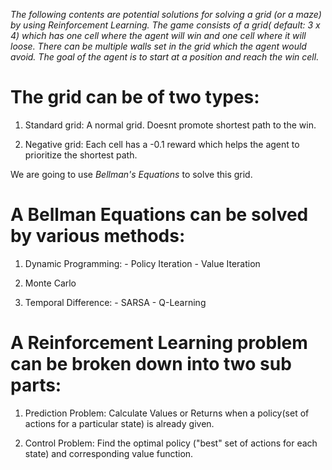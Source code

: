 *The following contents are potential solutions for solving a grid (or a maze) by using Reinforcement Learning.
The game consists of a grid( default: 3 x 4) which has one cell where the agent will win and one cell where it will loose.
There can be multiple walls set in the grid which the agent would avoid. The goal of the agent is to start at a position and reach the win cell.*

# The grid can be of two types:
  1. Standard grid: A normal grid. Doesnt promote shortest path to the win.
  
  2. Negative grid: Each cell has a -0.1 reward which helps the agent to prioritize the shortest path.
  
We are going to use *Bellman's Equations* to solve this grid.
# A Bellman Equations can be solved by various methods:
  1. Dynamic Programming:  - Policy Iteration
                           - Value Iteration
  2. Monte Carlo
  
  3. Temporal Difference: - SARSA
                          - Q-Learning
                          
# A Reinforcement Learning problem can be broken down into two sub parts:


  1. Prediction Problem: Calculate Values or Returns when a policy(set of actions for a particular state) is already given.

  2. Control Problem: Find the optimal policy ("best" set of actions for each state) and corresponding value function.


